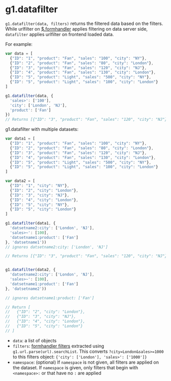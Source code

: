 # g1.datafilter

`g1.datafilter(data, filters)` returns the filtered data based on the filters. While urlfilter on [$.formhandler](#formhandler) applies filtering on data server side, `datafilter` applies urlfilter on frontend loaded data.

For example:

```js
var data = [
  {"ID": "1", "product": "Fan", "sales": "100", "city": "NY"},
  {"ID": "2", "product": "Fan", "sales": "80", "city": "London"},
  {"ID": "3", "product": "Fan", "sales": "120", "city": "NJ"},
  {"ID": "4", "product": "Fan", "sales": "130", "city": "London"},
  {"ID": "5", "product": "Light", "sales": "500", "city": "NY"},
  {"ID": "5", "product": "Light", "sales": "100", "city": "London"}
]

g1.datafilter(data, {
  'sales>': ['100'],
  'city': ['London', 'NJ'],
  'product': ['Fan']
})
// Returns [{"ID": "3", "product": "Fan", "sales": "120", "city": "NJ"}, {"ID": "4", "product": "Fan", "sales": "130", "city": "London"}]
```

g1.datafilter with multiple datasets:

```js
var data1 = [
  {"ID": "1", "product": "Fan", "sales": "100", "city": "NY"},
  {"ID": "2", "product": "Fan", "sales": "80", "city": "London"},
  {"ID": "3", "product": "Fan", "sales": "120", "city": "NJ"},
  {"ID": "4", "product": "Fan", "sales": "130", "city": "London"},
  {"ID": "5", "product": "Light", "sales": "500", "city": "NY"},
  {"ID": "5", "product": "Light", "sales": "100", "city": "London"}
]

var data2 = [
  {"ID": "1", "city": "NY"},
  {"ID": "2", "city": "London"},
  {"ID": "3", "city": "NJ"},
  {"ID": "4", "city": "London"},
  {"ID": "5", "city": "NY"},
  {"ID": "5", "city": "London"}
]

g1.datafilter(data1, {
  'datsetname2:city': ['London', 'NJ'],
  'sales>~': [100],
  'datsetname1:product': ['Fan']
}, 'datsetname1'))
// ignores datsetname2:city: ['London', 'NJ']

// Returns [{"ID": "3", "product": "Fan", "sales": "120", "city": "NJ"}, {"ID": "4", "product": "Fan", "sales": "130", "city": "London"}, {"ID": "1", "product": "Fan", "sales": "100", "city": "NY"}]


g1.datafilter(data2, {
  'datsetname2:city': ['London', 'NJ'],
  'sales>~': [100],
  'datsetname1:product': ['Fan']
}, 'datsetname2'))

// ignores datsetname1:product: ['Fan']

// Return [
//   {"ID": "2", "city": "London"},
//   {"ID": "3", "city": "NJ"},
//   {"ID": "4", "city": "London"},
//   {"ID": "5", "city": "London"}
// ]
```

- `data`: a list of objects
- `filters`: [formhandler filters][formhandler-filters] extracted using
  `g1.url.parse(url).searchList`. This converts `?city=London&sales>=1000` to
  this filters object: `{'city': ['London'], 'sales>': ['1000']}`
- `namespace`: (optional) If `namespace` is not given, all filters are applied
  on the dataset. If `namespace` is given, only filters that begin with
  `<namespace>:` or that have no `:` are applied

[formhandler-filters]: https://learn.gramener.com/guide/formhandler/#formhandler-filters
